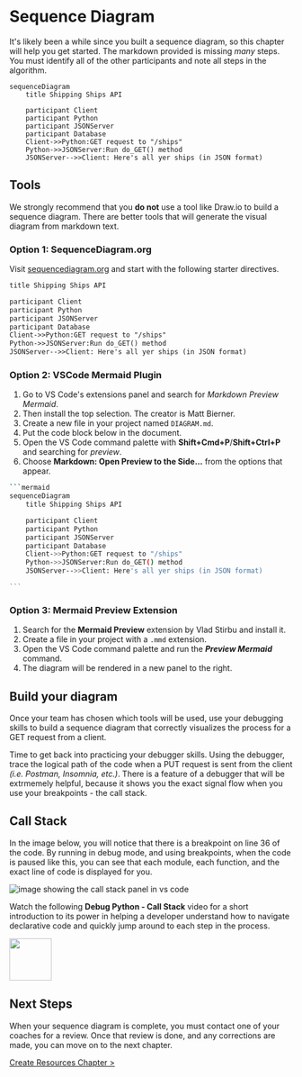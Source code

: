 # Sequence Diagram

It's likely been a while since you built a sequence diagram, so this chapter will help you get started. The markdown provided is missing _many_ steps. You must identify all of the other participants and note all steps in the algorithm.

```mermaid
sequenceDiagram
    title Shipping Ships API

    participant Client
    participant Python
    participant JSONServer
    participant Database
    Client->>Python:GET request to "/ships"
    Python->>JSONServer:Run do_GET() method
    JSONServer-->>Client: Here's all yer ships (in JSON format)
```

## Tools

We strongly recommend that you **do not** use a tool like Draw.io to build a sequence diagram. There are better tools that will generate the visual diagram from markdown text.

### Option 1: SequenceDiagram.org

Visit [sequencediagram.org](https://sequencediagram.org/) and start with the following starter directives.

```txt
title Shipping Ships API

participant Client
participant Python
participant JSONServer
participant Database
Client->>Python:GET request to "/ships"
Python->>JSONServer:Run do_GET() method
JSONServer-->>Client: Here's all yer ships (in JSON format)
```

### Option 2: VSCode Mermaid Plugin

1. Go to VS Code's extensions panel and search for _Markdown Preview Mermaid_.
2. Then install the top selection. The creator is Matt Bierner.
3. Create a new file in your project named `DIAGRAM.md`.
4. Put the code block below in the document.
5. Open the VS Code command palette with **Shift+Cmd+P**/**Shift+Ctrl+P** and searching for _preview_.
6. Choose **Markdown: Open Preview to the Side...** from the options that appear.


````sh
```mermaid
sequenceDiagram
    title Shipping Ships API

    participant Client
    participant Python
    participant JSONServer
    participant Database
    Client->>Python:GET request to "/ships"
    Python->>JSONServer:Run do_GET() method
    JSONServer-->>Client: Here's all yer ships (in JSON format)

```
````

### Option 3: Mermaid Preview Extension

1. Search for the **Mermaid Preview** extension by Vlad Stirbu and install it.
2. Create a file in your project with a `.mmd` extension.
3. Open the VS Code command palette and run the **_Preview Mermaid_** command.
4. The diagram will be rendered in a new panel to the right.

## Build your diagram

Once your team has chosen which tools will be used, use your debugging skills to build a sequence diagram that correctly visualizes the process for a GET request from a client.

Time to get back into practicing your debugger skills. Using the debugger, trace the logical path of the code when a PUT request is sent from the client _(i.e. Postman, Insomnia, etc.)_. There is a feature of a debugger that will be extrmemely helpful, because it shows you the exact signal flow when you use your breakpoints - the call stack.

## Call Stack

In the image below, you will notice that there is a breakpoint on line 36 of the code. By running in debug mode, and using breakpoints, when the code is paused like this, you can see that each module, each function, and the exact line of code is displayed for you.

![image showing the call stack panel in vs code](./images/python-debugger-call-stack.png)

Watch the following **Debug Python - Call Stack** video for a short introduction to its power in helping a developer understand how to navigate declarative code and quickly jump around to each step in the process.

[<img src="./images/video-play-icon.gif" height="75rem" />](https://watch.screencastify.com/v/OzRc6Y2BTKbkEXHqtPAP)


## Next Steps

When your sequence diagram is complete, you must contact one of your coaches for a review. Once that review is done, and any corrections are made, you can move on to the next chapter.

[Create Resources Chapter >](./SS_API_CREATE_RESOURCES.md)
